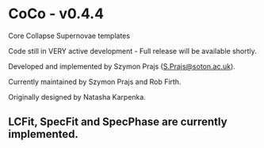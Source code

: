 # CoCo - v0.4.4
Core Collapse Supernovae templates

Code still in VERY active development - Full release will be available shortly.

Developed and implemented by Szymon Prajs (S.Prajs@soton.ac.uk).

Currently maintained by Szymon Prajs and Rob Firth.

Originally designed by Natasha Karpenka.

## LCFit, SpecFit and SpecPhase are currently implemented.
